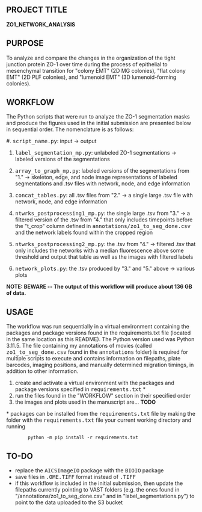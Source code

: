 ## PROJECT TITLE

**ZO1_NETWORK_ANALYSIS**

## PURPOSE
To analyze and compare the changes in the organization of the tight junction protein ZO-1 over time during the process of epithelial to mesenchymal transition for "colony EMT" (2D MG colonies), "flat colony EMT" (2D PLF colonies), and "lumenoid EMT" (3D lumenoid-forming colonies).

## WORKFLOW
The Python scripts that were run to analyze the ZO-1 segmentation masks and produce the figures used in the initial submission are presented below in sequential order. 
The nomenclature is as follows:

#. <tt>script_name.py</tt>:
input -> output

1. <tt>label_segmentation_mp.py</tt>:
unlabeled ZO-1 segmentations -> labeled versions of the segmentations

2. <tt>array_to_graph_mp.py</tt>:
labeled versions of the segmentations from "1." -> skeleton, edge, and node image representations of labeled segmentations and .tsv files with network, node, and edge information

3. <tt>concat_tables.py</tt>: all .tsv files from "2." -> a single large .tsv file with network, node, and edge information

4. <tt>ntwrks_postprocessing1_mp.py</tt>: the single large .tsv from "3." -> a filtered version of the .tsv from "4." that only includes timepoints before the "t_crop" column defined in <tt>annotations/zo1_to_seg_done.csv</tt> and the network labels found within the cropped region

5. <tt>ntwrks_postprocessing2_mp.py</tt>: the .tsv from "4." -> filtered .tsv that only includes the networks with a median fluorescence above some threshold and output that table as well as the images with filtered labels

6. <tt>network_plots.py</tt>:
the .tsv produced by "3." and "5." above -> various plots

**NOTE: BEWARE -- The output of this workflow will produce about 136 GB of data.**

## USAGE
The workflow was run sequentially in a virtual environment containing the packages and package versions found in the requirements.txt file (located in the same location as this README).
The Python version used was Python 3.11.5.
The file containing my annotations of movies (called <tt>zo1_to_seg_done.csv</tt> found in the <tt>annotations</tt> folder) is required for multiple scripts to execute and contains information on filepaths, plate barcodes, imaging positions, and manually determined migration timings, in addition to other information.
1. create and activate a virtual environment with the packages and package versions specified in <tt>requirements.txt</tt> *
2. run the files found in the "WORKFLOW" section in their specified order
3. the images and plots used in the manuscript are... **TODO**

\* packages can be installed from the <tt>requirements.txt</tt> file by making the folder with the <tt>requirements.txt</tt> file your current working directory and running

            python -m pip install -r requirements.txt

## TO-DO
- replace the <tt>AICSImageIO</tt> package with the <tt>BIOIO</tt> package
- save files in <tt>.OME.TIFF</tt> format instead of <tt>.TIFF</tt>
- if this workflow is included in the initial submission, then update the filepaths currently pointing to VAST folders (e.g. the ones found in "/annotations/zo1_to_seg_done.csv" and in "label_segmentations.py") to point to the data uploaded to the S3 bucket
